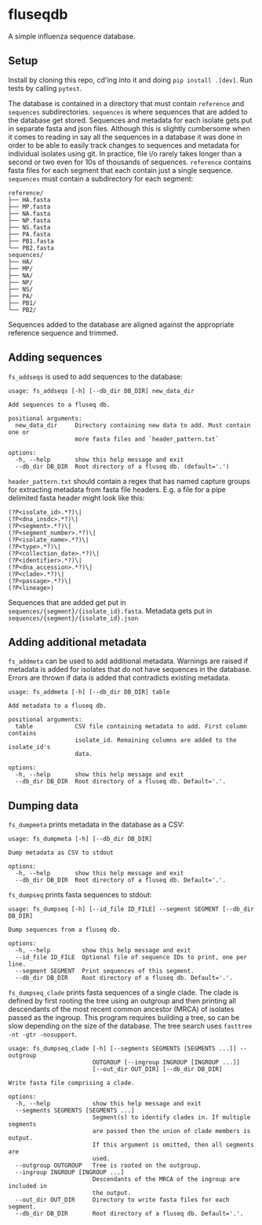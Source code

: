 # fluseqdb

A simple influenza sequence database.

## Setup

Install by cloning this repo, cd'ing into it and doing `pip install .[dev]`. Run tests by calling
`pytest`.

The database is contained in a directory that must contain `reference` and `sequences`
subdirectories. `sequences` is where sequences that are added to the database get stored. Sequences
and metadata for each isolate gets put in separate fasta and json files. Although this is slightly
cumbersome when it comes to reading in say all the sequences in a database it was done in order to
be able to easily track changes to sequences and metadata for individual isolates using git. In
practice, file i/o rarely takes longer than a second or two even for 10s of thousands of sequences.
`reference` contains fasta files for each segment that each contain just a single sequence.
`sequences` must contain a subdirectory for each segment:

```
reference/
├── HA.fasta
├── MP.fasta
├── NA.fasta
├── NP.fasta
├── NS.fasta
├── PA.fasta
├── PB1.fasta
└── PB2.fasta
sequences/
├── HA/
├── MP/
├── NA/
├── NP/
├── NS/
├── PA/
├── PB1/
└── PB2/
```

Sequences  added to the database are aligned against the appropriate reference sequence and
trimmed.

## Adding sequences

`fs_addseqs` is used to add sequences to the database:

```
usage: fs_addseqs [-h] [--db_dir DB_DIR] new_data_dir

Add sequences to a fluseq db.

positional arguments:
  new_data_dir     Directory containing new data to add. Must contain one or
                   more fasta files and `header_pattern.txt`

options:
  -h, --help       show this help message and exit
  --db_dir DB_DIR  Root directory of a fluseq db. (default='.')
```

`header_pattern.txt` should contain a regex that has named capture groups for extracting metadata
from fasta file headers. E.g. a file for a pipe delimited fasta header might look like this:

```
(?P<isolate_id>.*?)\|
(?P<dna_insdc>.*?)\|
(?P<segment>.*?)\|
(?P<segment_number>.*?)\|
(?P<isolate_name>.*?)\|
(?P<type>.*?)\|
(?P<collection_date>.*?)\|
(?P<identifier>.*?)\|
(?P<dna_accession>.*?)\|
(?P<clade>.*?)\|
(?P<passage>.*?)\|
(?P<lineage>)
```

Sequences that are added get put in `sequences/{segment}/{isolate_id}.fasta`. Metadata gets put in
`sequences/{segment}/{isolate_id}.json`

## Adding additional metadata

`fs_addmeta` can be used to add additional metadata. Warnings are raised if metadata is added for
isolates that do not have sequences in the database. Errors are thrown if data is added that
contradicts existing metadata.

```
usage: fs_addmeta [-h] [--db_dir DB_DIR] table

Add metadata to a fluseq db.

positional arguments:
  table            CSV file containing metadata to add. First column contains
                   isolate_id. Remaining columns are added to the isolate_id's
                   data.

options:
  -h, --help       show this help message and exit
  --db_dir DB_DIR  Root directory of a fluseq db. Default='.'.
```

## Dumping data

`fs_dumpmeta` prints metadata in the database as a CSV:

```
usage: fs_dumpmeta [-h] [--db_dir DB_DIR]

Dump metadata as CSV to stdout

options:
  -h, --help       show this help message and exit
  --db_dir DB_DIR  Root directory of a fluseq db. Default='.'.
```

`fs_dumpseq` prints fasta sequences to stdout:

```
usage: fs_dumpseq [-h] [--id_file ID_FILE] --segment SEGMENT [--db_dir DB_DIR]

Dump sequences from a fluseq db.

options:
  -h, --help         show this help message and exit
  --id_file ID_FILE  Optional file of sequence IDs to print, one per line.
  --segment SEGMENT  Print sequences of this segment.
  --db_dir DB_DIR    Root directory of a fluseq db. Default='.'.
```

`fs_dumpseq_clade` prints fasta sequences of a single clade. The clade is defined by first
rooting the tree using an outgroup and then printing all descendants of the most recent common
ancestor (MRCA) of isolates passed as the ingroup. This program requires building a tree, so can be
slow depending on the size of the database. The tree search uses `fasttree -nt -gtr -nosupport`.

```
usage: fs_dumpseq_clade [-h] [--segments SEGMENTS [SEGMENTS ...]] --outgroup
                        OUTGROUP [--ingroup INGROUP [INGROUP ...]]
                        [--out_dir OUT_DIR] [--db_dir DB_DIR]

Write fasta file comprising a clade.

options:
  -h, --help            show this help message and exit
  --segments SEGMENTS [SEGMENTS ...]
                        Segment(s) to identify clades in. If multiple segments
                        are passed then the union of clade members is output.
                        If this argument is omitted, then all segments are
                        used.
  --outgroup OUTGROUP   Tree is rooted on the outgroup.
  --ingroup INGROUP [INGROUP ...]
                        Descendants of the MRCA of the ingroup are included in
                        the output.
  --out_dir OUT_DIR     Directory to write fasta files for each segment.
  --db_dir DB_DIR       Root directory of a fluseq db. Default='.'.
```
